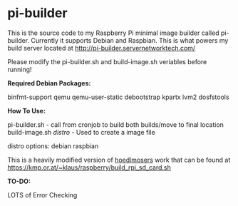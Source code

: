 pi-builder
==========

This is the source code to my Raspberry Pi minimal image builder called pi-builder. Currently it supports Debian and Raspbian.
This is what powers my build server located at http://pi-builder.servernetworktech.com/

Please modify the pi-builder.sh and build-image.sh veriables before running!

<b>Required Debian Packages:</b>

binfmt-support qemu qemu-user-static debootstrap kpartx lvm2 dosfstools

<b>How To Use:</b>

pi-builder.sh - call from cronjob to build both builds/move to final location
build-image.sh *distro* - Used to create a image file

distro options:
debian
raspbian

This is a heavily modified version of <a href="https://github.com/hoedlmoser">hoedlmosers</a> work that can be found at https://kmp.or.at/~klaus/raspberry/build_rpi_sd_card.sh

<b>TO-DO:</b>

LOTS of Error Checking
